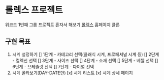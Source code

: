 # 롤렉스 프로젝트

위코드 1번째 그룹 프로젝트 혼자서 해보기
[롤렉스](https://www.rolex.com/ko) 홈페이지 클론

## 구현 목표
1. 시계 설정하기
	[] 1단계 - 카테고리 선택(클래식 시계, 프로페셔널 시계 등)
	[] 2단계 - 컬렉션 선택
	[] 3단계 - 사이즈 선택
	[] 4단계 - 소재 선택
	[] 5단계 - 베젤 선택
	[] 6단계 - 브레슬릿 선택
	[] 7단계 - 다이얼 선택
2. 시계 골라보기(DAY-DATE만)
	[x] 시계 리스트
	[x] 시계 상세 페이지

